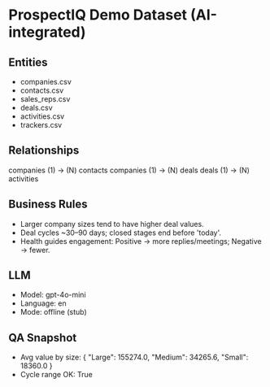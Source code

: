 # ProspectIQ Demo Dataset (AI-integrated)

## Entities
- companies.csv
- contacts.csv
- sales_reps.csv
- deals.csv
- activities.csv
- trackers.csv

## Relationships
companies (1) -> (N) contacts
companies (1) -> (N) deals
deals (1) -> (N) activities

## Business Rules
- Larger company sizes tend to have higher deal values.
- Deal cycles ~30–90 days; closed stages end before 'today'.
- Health guides engagement: Positive → more replies/meetings; Negative → fewer.

## LLM
- Model: gpt-4o-mini
- Language: en
- Mode: offline (stub)

## QA Snapshot
- Avg value by size: {
  "Large": 155274.0,
  "Medium": 34265.6,
  "Small": 18360.0
}
- Cycle range OK: True
